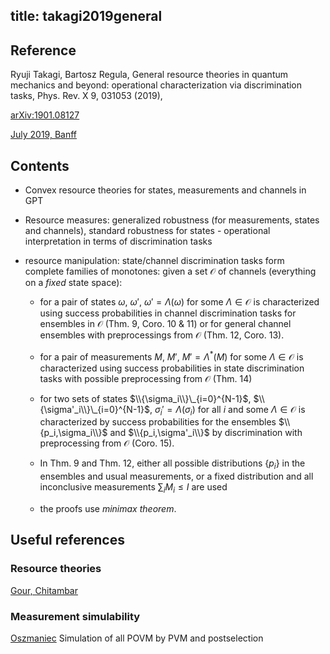 title: takagi2019general
---
## Reference

Ryuji Takagi, Bartosz Regula, General resource theories in quantum mechanics and beyond: operational characterization via discrimination tasks, Phys. Rev. X 9, 031053 (2019), 
  
[arXiv:1901.08127](https://arxiv.org/abs/1901.08127)

[July 2019, Banff](takagi2019general/takagi.pdf) 


## Contents

* Convex resource theories for states, measurements and channels in GPT

* Resource measures: generalized robustness (for measurements, states and channels), standard robustness for states - operational interpretation in terms of discrimination tasks

* resource manipulation: state/channel discrimination tasks form complete families of monotones: given a set $\mathcal
  O$ of channels (everything on a  *fixed* state space):

     * for a pair of states $\omega$, $\omega'$, $\omega'=\Lambda(\omega)$ for some $\Lambda\in \mathcal O$ is
       characterized using success probabilities in channel discrimination tasks for ensembles in $\mathcal O$ (Thm. 9,
       Coro. 10 \& 11) or for general channel ensembles with preprocessings from $\mathcal O$ (Thm. 12, Coro. 13).

     * for a pair of measurements $M$, $M'$, $M'=\Lambda^*(M)$ for  some $\Lambda\in \mathcal O$  is
       characterized using success probabilities in state discrimination tasks with possible preprocessing from
       $\mathcal O$ (Thm. 14)

     * for two sets of states $\\{\sigma_i\\}\_{i=0}^{N-1}$, $\\{\sigma'_i\\}\_{i=0}^{N-1}$,  $\sigma_i'=\Lambda(\sigma_i)$ for all $i$ and some $\Lambda\in \mathcal O$ is characterized by success probabilities for the  ensembles
     $\\{p_i,\sigma_i\\}$ and  $\\{p_i,\sigma'_i\\}$ by discrimination with preprocessing from $\mathcal O$ (Coro. 15). 

     * In Thm. 9 and Thm. 12, either all possible distributions $\{p_i\}$ in the ensembles and usual
       measurements, or a fixed distribution and all inconclusive measurements $\sum_i M_i\le I$ are used 

     * the proofs use *minimax theorem*.


## Useful references

### Resource theories

[Gour, Chitambar](https://arxiv.org/abs/1806.06107) 

### Measurement simulability

[Oszmaniec](https://arxiv.org/abs/1807.08449) Simulation of all POVM by PVM and postselection


  		
